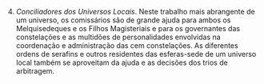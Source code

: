 4. *Conciliadores dos Universos Locais*. Neste trabalho mais abrangente de um universo, os comissários são de grande ajuda para ambos os Melquisedeques e os Filhos Magisteriais e para os governantes das constelações e as multidões de personalidades envolvidas na coordenação e administração das cem constelações. As diferentes ordens de serafins e outros residentes das esferas-sede de um universo local também se aproveitam da ajuda e as decisões dos trios de arbitragem.